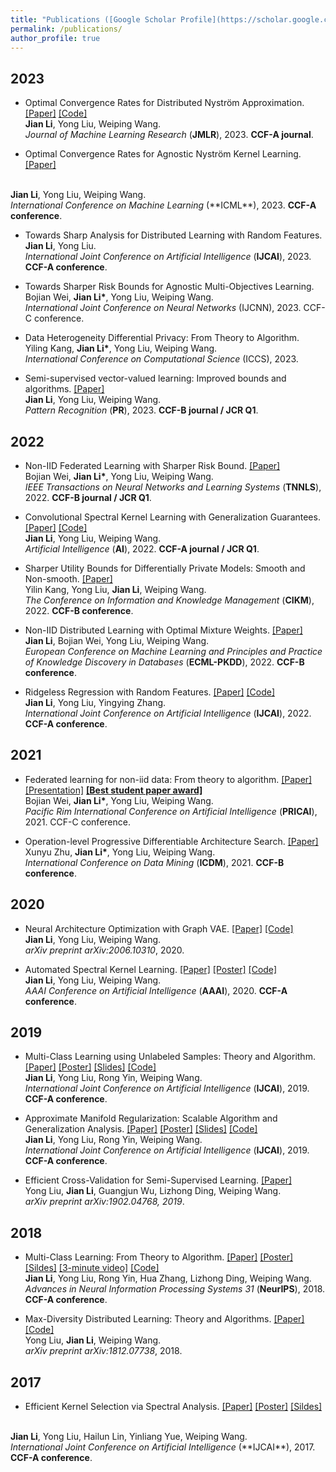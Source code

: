 ```yaml
---
title: "Publications ([Google Scholar Profile](https://scholar.google.com/citations?user=IAJpTqYAAAAJ&hl=zh-CN))"
permalink: /publications/
author_profile: true
---
```

## 2023

* Optimal Convergence Rates for Distributed Nyström Approximation. 
[[Paper]](https://jmlr.org/papers/v24/21-1049.html)
[[Code]](https://github.com/superlj666/DNystroem) <br>
<b>Jian Li</b>, Yong Liu, Weiping Wang. <br>
<i>Journal of Machine Learning Research</i> (**JMLR**), 2023. <b>CCF-A journal</b>.

* Optimal Convergence Rates for Agnostic Nyström Kernel Learning.
[[Paper]](https://lijian.ac.cn/files/2023/2023_ICML_Nystroem.pdf)
<br>
<b>Jian Li</b>, Yong Liu, Weiping Wang. <br>
<i>International Conference on Machine Learning </i> (**ICML**), 2023. <b>CCF-A conference</b>.


* Towards Sharp Analysis for Distributed Learning with Random Features. <br>
<b>Jian Li</b>, Yong Liu. <br>
<i>International Joint Conference on Artificial Intelligence</i> (**IJCAI**), 2023. <b>CCF-A conference</b>.

* Towards Sharper Risk Bounds for Agnostic Multi-Objectives Learning. <br>
Bojian Wei, <b>Jian Li*</b>, Yong Liu, Weiping Wang. <br>
<i>International Joint Conference on Neural Networks</i> (IJCNN), 2023. CCF-C conference.

* Data Heterogeneity Differential Privacy: From Theory to Algorithm. <br>
Yiling Kang, <b>Jian Li*</b>, Yong Liu, Weiping Wang. <br>
<i>International Conference on Computational Science</i> (ICCS), 2023.

* Semi-supervised vector-valued learning: Improved bounds and algorithms. 
[[Paper]](https://www.sciencedirect.com/science/article/pii/S0031320323000572) <br>
<b>Jian Li</b>, Yong Liu, Weiping Wang.  <br>
<i>Pattern Recognition</i> (**PR**), 2023. <b>CCF-B journal / JCR Q1</b>.

## 2022
* Non-IID Federated Learning with Sharper Risk Bound.
[[Paper]](https://doi.org/10.1109/TNNLS.2022.3213187) <br>
Bojian Wei, <b>Jian Li*</b>, Yong Liu, Weiping Wang.  <br>
<i>IEEE Transactions on Neural Networks and Learning Systems</i> (**TNNLS**), 2022. <b>CCF-B journal / JCR Q1</b>.

* Convolutional Spectral Kernel Learning with Generalization Guarantees.
[[Paper]](https://doi.org/10.1016/j.artint.2022.103803)
[[Code]](https://github.com/superlj666/CSKN/) <br>
<b>Jian Li</b>, Yong Liu, Weiping Wang. <br>
<i>Artificial Intelligence</i> (**AI**), 2022. <b>CCF-A journal / JCR Q1</b>.

* Sharper Utility Bounds for Differentially Private Models: Smooth and Non-smooth.
[[Paper]](https://doi.org/10.1145/3511808.3557451) <br>
Yilin Kang, Yong Liu, <b>Jian Li</b>, Weiping Wang. <br>
<i>The Conference on Information and Knowledge Management</i> (**CIKM**), 2022. <b>CCF-B conference</b>.

* Non-IID Distributed Learning with Optimal Mixture Weights. 
[[Paper]](https://2022.ecmlpkdd.org/wp-content/uploads/2022/09/sub_1304.pdf) <br>
<b>Jian Li</b>, Bojian Wei, Yong Liu, Weiping Wang. <br>
<i>European Conference on Machine Learning and Principles and Practice of Knowledge Discovery in Databases</i> (**ECML-PKDD**), 2022. <b>CCF-B conference</b>.

* Ridgeless Regression with Random Features.
[[Paper]](https://arxiv.org/pdf/2205.00477.pdf)
[[Code]](https://github.com/superlj666/Ridgeless-Regression-with-Random-Features) <br>
<b>Jian Li</b>, Yong Liu, Yingying Zhang. <br>
<i>International Joint Conference on Artificial Intelligence</i> (**IJCAI**), 2022. <b>CCF-A conference</b>.


## 2021
* Federated learning for non-iid data: From theory to algorithm. 
[[Paper]](https://lijian.ac.cn/files/2021/FL_for_noniid_data.pdf)
[[Presentation]](https://lijian.ac.cn/files/2021/FL_for_noniid_data_presentation.pdf)
<b>[[Best student paper award]](https://lijian.ac.cn/files/2021/PRICAI-2021-best-student-paper.png)</b><br>
Bojian Wei, <b>Jian Li*</b>, Yong Liu, Weiping Wang. <br>
<i>Pacific Rim International Conference on Artificial Intelligence</i> (**PRICAI**), 2021. CCF-C conference.

* Operation-level Progressive Differentiable Architecture Search.
[[Paper]](https://lijian.ac.cn/files/2021/conference_101719.pdf) <br>
Xunyu Zhu, <b>Jian Li*</b>, Yong Liu, Weiping Wang. <br> 
<i>International Conference on Data Mining</i> (**ICDM**), 2021. <b>CCF-B conference</b>.

## 2020

* Neural Architecture Optimization with Graph VAE.
[[Paper]](https://arxiv.org/pdf/2006.10310.pdf)
[[Code]](https://github.com/superlj666/NGAE) <br>
<b>Jian Li</b>, Yong Liu, Weiping Wang. <br>
<i>arXiv preprint arXiv:2006.10310</i>, 2020.

* Automated Spectral Kernel Learning. 
[[Paper]](https://ojs.aaai.org/index.php/AAAI/article/view/5892/5748)
[[Poster]](https://lijian.ac.cn/files/2020_AAAI_ASKL/2020_AAAI_AKSL_poster.pdf)
[[Code]](https://github.com/superlj666/Automated-Spectral-Kernel-Learning) <br>
<b>Jian Li</b>, Yong Liu, Weiping Wang. <br>
<i>AAAI Conference on Artificial Intelligence</i> (**AAAI**), 2020. <b>CCF-A conference</b>.


## 2019
* Multi-Class Learning using Unlabeled Samples: Theory and Algorithm. 
[[Paper]](https://www.ijcai.org/proceedings/2019/0399.pdf)
[[Poster]](https://lijian.ac.cn/files/2019_IJCAI_MC/2019_MC_LRC_SSL_poster.pdf)
[[Slides]](https://lijian.ac.cn/files/2019_IJCAI_MC/2019_MC_LRC_SSL_slides.pdf)
[[Code]](https://github.com/superlj666/Multi-Class-Learning-using-Unlabeled-Samples-Theory-and-Algorithm) <br>
<b>Jian Li</b>, Yong Liu, Rong Yin, Weiping Wang.  <br>
<i>International Joint Conference on Artificial Intelligence</i> (**IJCAI**), 2019. <b>CCF-A conference</b>.

* Approximate Manifold Regularization: Scalable Algorithm and Generalization Analysis. 
[[Paper]](https://www.ijcai.org/proceedings/2019/0400.pdf)
[[Poster]](https://lijian.ac.cn/files/2019_IJCAI_LapRLS/2019_LapRLS_Nyström_PCG_poster.pdf)
[[Slides]](https://lijian.ac.cn/files/2019_IJCAI_LapRLS/2019_LapRLS_Nyström_PCG_slides.pdf)
[[Code]](https://github.com/superlj666/Approximate-Manifold-Regularization-Scalable-Algorithm-and-Generalization-Analysis) <br>
<b>Jian Li</b>, Yong Liu, Rong Yin, Weiping Wang. <br>
<i>International Joint Conference on Artificial Intelligence</i> (**IJCAI**), 2019. <b>CCF-A conference</b>.

* Efficient Cross-Validation for Semi-Supervised Learning. 
[[Paper]](https://arxiv.org/pdf/1902.04768) <br>
Yong Liu, <b>Jian Li</b>, Guangjun Wu, Lizhong Ding, Weiping Wang. <br>
<i>arXiv preprint arXiv:1902.04768, 2019</i>.

## 2018
* Multi-Class Learning: From Theory to Algorithm. 
[[Paper]](https://proceedings.neurips.cc/paper/2018/file/1141938ba2c2b13f5505d7c424ebae5f-Paper.pdf)
[[Poster]](https://lijian.ac.cn/files/2018_NeurIPS_MC/mc-lrc-nips-poster.pdf)
[[Sildes]](https://lijian.ac.cn/files/2018_NeurIPS_MC/mc-lrc-nips-slides.pdf)
[[3-minute video]](https://youtu.be/mE_RpgWuKK8)
[[Code]](https://github.com/superlj666/Multi-Class-Learning-From-Theory-to-Algorithm) <br>
<b>Jian Li</b>, Yong Liu, Rong Yin, Hua Zhang, Lizhong Ding, Weiping Wang. <br>
<i>Advances in Neural Information Processing Systems 31</i> (**NeurIPS**), 2018. <b>CCF-A conference</b>.

* Max-Diversity Distributed Learning: Theory and Algorithms. 
[[Paper]](https://arxiv.org/pdf/1812.07738.pdf)
[[Code]](https://arxiv.org/pdf/1812.07738) <br>
Yong Liu, <b>Jian Li</b>, Weiping Wang. <br>
<i>arXiv preprint arXiv:1812.07738</i>, 2018.

## 2017
* Efficient Kernel Selection via Spectral Analysis. 
[[Paper]](https://www.ijcai.org/proceedings/2017/0295.pdf)
[[Poster]](https://lijian.ac.cn/files/2017_IJCAI_KS/ijicai-poster-0816.pdf)
[[Sildes]](https://lijian.ac.cn/files/2017_IJCAI_KS/IJCAI_presentation.pptx)
<br>
<b>Jian Li</b>, Yong Liu, Hailun Lin, Yinliang Yue, Weiping Wang. <br>
<i>International Joint Conference on Artificial Intelligence</i> (**IJCAI**), 2017. <b>CCF-A conference</b>.